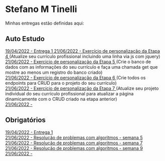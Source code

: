# Stefano M Tinelli
Minhas entregas estão definidas aqui:
## Auto Estudo
<a href="https://github.com/Intelihub/Template_Aluno/blob/main/02_AUT_EST_ENTREGA/Coloque%20aqui%20as%20entregas%20do%20seu%20auto%20estudo.rtf"> 19/04/2022 - Entrega 1 </a>
<a href="https://github.com/naoassisto/modulo2/tree/main/03_AUT_EST_ENTREGA/Semana%205/Curriculo"> 21/06/2022 - Exercício de personalização da Etapa 4 </a> (Atualize seu currículo profissional incluindo uma linha via js com jquery)
<br>
<a href=""> 21/06/2022 - Exercício de personalização da Etapa 5 </a> (Crie o banco de dados com as informações do seu currículo e faça uma chamada get que mostre ao menos um registro do banco criado)
<br>
<a href=""> 21/06/2022 - Exercício de personalização da Etapa 6 </a> (Crie todos os endpoints para CRUD para o projeto do seu currículo)
<br>
<a href=""> 21/06/2022 - Exercício de personalização da Etapa 7 </a> (Atualize seu projeto individual do seu currículo profissional para atualizar a página dinamicamente com o CRUD criado na etapa anterior)
<br>
<a href=""> 21/06/2022 - </a>
<br>

## Obrigatórios
<a href="https://github.com/Intelihub/Template_Aluno/blob/main/03_EX_OBRIGATORIOS/Coloque%20aqui%20entregas%20de%20exerc%C3%ADcios%20obrigat%C3%B3rios.rtf"> 19/04/2022 - Entrega 1 </a>
<br>
<a href=" https://github.com/naoassisto/modulo2/tree/main/04_AUT_EST_EX_OBRIGATORIOS/Semana%205/Exercicios"> 21/06/2022 - Resolução de problemas com algoritmos - semana 5 </a>
<br>
<a href="https://github.com/naoassisto/modulo2/tree/main/04_AUT_EST_EX_OBRIGATORIOS/Semana%207"> 21/06/2022 - Resolução de problemas com algoritmos - semana 7 </a>
<br>
<a href="https://github.com/naoassisto/modulo2/tree/main/04_AUT_EST_EX_OBRIGATORIOS/Semana%209"> 21/06/2022 - Resolução de problemas com algoritmos - semana 9 </a>
<br>
<a href=""> 21/06/2022 - </a>
<br>


